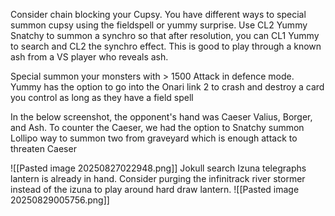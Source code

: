 
Consider chain blocking your Cupsy. You have different ways to special summon cupsy using the fieldspell or yummy surprise. Use CL2 Yummy Snatchy to summon a synchro so that after resolution, you can CL1 Yummy to search and CL2 the synchro effect. This is good to play through a known ash from a VS player who reveals ash.

Special summon your monsters with > 1500 Attack in defence mode. Yummy has the option to go into the Onari link 2 to crash and destroy a card you control as long as they have a field spell

In the below screenshot, the opponent's hand was Caeser Valius, Borger, and Ash. To counter the Caeser, we had the option to Snatchy summon Lollipo way to summon two from graveyard which is enough attack to threaten Caeser

![[Pasted image 20250827022948.png]]
Jokull search Izuna telegraphs lantern is already in hand. Consider purging the infinitrack river stormer instead of the izuna to play around hard draw lantern.
![[Pasted image 20250829005756.png]]
